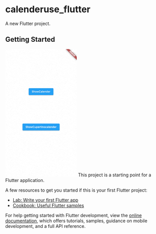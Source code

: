 # calenderuse_flutter

A new Flutter project.

## Getting Started
<img src="https://github.com/Mirzaazmath/flutter_showcalender/blob/main/assets/result.gif" height="400">
This project is a starting point for a Flutter application.

A few resources to get you started if this is your first Flutter project:

- [Lab: Write your first Flutter app](https://docs.flutter.dev/get-started/codelab)
- [Cookbook: Useful Flutter samples](https://docs.flutter.dev/cookbook)

For help getting started with Flutter development, view the
[online documentation](https://docs.flutter.dev/), which offers tutorials,
samples, guidance on mobile development, and a full API reference.
